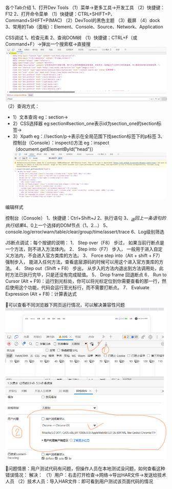 各个Tab介绍
1、打开Dev Tools
（1）菜单->更多工具->开发工具
（2）快捷键：F12
2、打开命令菜单
（1）快捷键：CTRL+SHIFT+P、Command+SHIFT+P(MAC)
（2）DevTool的黑色主题
（3）截屏
（4）dock
3、常用的Tab（面板）：Element、Console、Source、Network、Application

CSS调试
1、检查元素
2、查询DOM树
（1）快捷键：CTRL+F（或Command+F）->弹出一个搜索框->直接搜
![Alt text](image.png)
（2）查询方式：
- 1）文本查询 eg：section-><section></section>
- 2）CSS选择器 eg:section#section_one表示id为section_one的section标签-><section id="section_one"></section>
- 3）Xpath eg：//section/p->表示在全局范围下找section标签下的p标签
3、控制台（Console）：inspect()方法  eg：inspect（document.getElementById("head")）
![Alt text](image-1.png)

编辑样式

控制台（Console）
1、快捷键：Ctrl+Shift+J
2、执行语句
3、$_返回上一条语句的执行结果
4、$0上一个选择的DOM节点（$1、$2...）
5、console.log/error/warn/table/clear/group/time/assert/trace
6、Log级别筛选

JS断点调试：每个按键的说明：
1． Step over（F8） 步过，
如果当前行断点是一个方法，则不进入方法体内。
2． Step into（F7） 步入，
一般用于进入自定义方法内，不会进入官方类库的方法。
3． Force step into（Alt + shift + F7） 强制步入，
能进入任何方法，查看底层源码的时候可以用这个进入官方类库的方法。
4． Step out（Shift + F8） 步出，
从步入的方法内退出到方法调用处，此时方法已执行完毕，只是还没有完成赋值。
5． Drop frame 回退断点
6． Run to Cursor (Alt + F9)：运行到光标处，你可以将光标定位到你需要查看的那一行，然后使用这个功能，代码会运行至光标行，而不需要打断点。
7． Evaluate Expression (Alt + F8)：计算表达式

🔺可以查看不同浏览器下网页运行情况，可以解决兼容性问题
![Alt text](image-2.png)

🔺问题情景：用户测试代码有问题，但操作人员在本地测试没问题，如何查看这种错误情况：
解决：
（1）用户：右击打开检查->网络->导出HAR文件->发送给技术人员
（2）技术人员：导入HAR文件：即可看到用户测试该页面代码的情况

